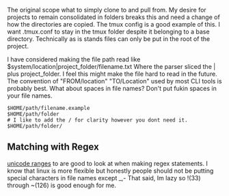 The original scope what to simply clone to and pull from. My desire for projects to remain consolidated in folders breaks this and need a change of how the directories are copied.
The tmux config is a good example of this. I want .tmux.conf to stay in the tmux folder despite it belonging to a base directory. Technically as is stands files can only be put in the root of the project.

I have considered making the file path read like $system/location|project_folder/filename.txt
Where the parser sliced the | plus project_folder. I feel this might make the file hard to read in the future. 
The convention of "FROM/location" "TO/Location" used by most CLI tools is probably best. 
What about spaces in file names? Don't put fukin spaces in your file names.

```{bash}
$HOME/path/filename.example
$HOME/path/folder
# I like to add the / for clarity however you dont need it.
$HOME/path/folder/

```

## Matching with Regex

[unicode ranges](https://www.ascii-code.com/) to are good to look at when making regex statements.
I know that linux is more flexible but honestly people should not be putting special characters in file names except _,-
That said, Im lazy so !(33) through ~(126) is good enough for me.
